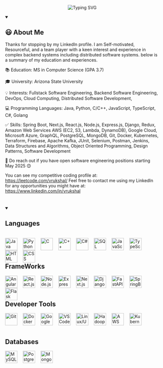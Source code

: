 <p align="center">
    <img src="https://readme-typing-svg.demolab.com?font=Source+Code+Pro&weight=900&size=32&duration=4000&pause=500&color=F0C38E&background=181b28&center=true&vCenter=true&width=900&height=200&lines=Hey%2C+I'm+Vrukshal+Patel 👋;Full+Stack+Web+Developer; Distributed Systems Enthusiast" alt="Typing SVG" />
</p>

<details open> 
  <summary><h2>😃 About Me</h2></summary>
<p align="left">
Thanks for stopping by my LinkedIn profile. I am Self-motivated, Resourceful, and a team player with a keen interest and experience in complex backend systems including distributed software systems. below is a summary of my education and experiences.

📚 Education: MS in Computer Science (GPA 3.7)

🎓 University: Arizona State University

💡 Interests: Fullstack Software Engineering, Backend Software Engineering, DevOps, Cloud Computing, Distributed Software Development, 

💻 Programming Languages: Java, Python, C/C++, JavaScript, TypeScript, C#, Golang

✅ Skills: Spring Boot, Next.js, React.js, Node.js, Express.js, Django, Redux, Amazon Web Services AWS (EC2, S3, Lambda, DynamoDB), Google Cloud, Microsoft Azure, GraphQL, PostgreSQL, MongoDB, Git, Docker, Kubernetes, Terraform, Firebase, Apache Kafka, JUnit, Selenium, Postman, Jenkins, Data Structures and Algorithms, Object Oriented Programming, Design Patterns, Software Development

🚨 Do reach out if you have open software engineering positions starting May 2025 😊

You can see my competitive coding profile at: https://leetcode.com/vrukshal/
Feel free to contact me using my LinkedIn for any opportunities you might have at: https://www.linkedin.com/in/vrukshal

</p>

<!-- </details> -->

#

<!-- <details open> 
  <summary><h2>💻 Some of my projects</h2></summary>

  <p align="center">
    <a href="https://github.com/DhairyaPatel2210/Real-Time-Named-Entity-Analysis"><img src="https://github-readme-stats.vercel.app/api/pin/?username=DhairyaPatel2210&repo=Real-Time-Named-Entity-Analysis&theme=react&bg_color=181b28&title_color=F0C38E&hide_border=true&icon_color=F8D866&show_icons=false" alt="github-readme-streak-stats"></a>   
    <a href="https://github.com/DhairyaPatel2210/video_chat"><img src="https://github-readme-stats.vercel.app/api/pin/?username=DhairyaPatel2210&repo=video_chat&theme=react&bg_color=181b28&title_color=F0C38E&hide_border=true&icon_color=F8D866&show_icons=false" alt="github-readme-streak-stats"></a>
    <a href="https://github.com/DhairyaPatel2210/Screenshot_Manager"><img src="https://github-readme-stats.vercel.app/api/pin/?username=DhairyaPatel2210&repo=Screenshot_Manager&theme=react&bg_color=181b28&title_color=F0C38E&hide_border=true&icon_color=F8D866&show_icons=false" alt="github-readme-streak-stats"></a>
    <a href="https://github.com/DhairyaPatel2210/Secure-password-checker"><img src="https://github-readme-stats.vercel.app/api/pin/?username=DhairyaPatel2210&repo=Secure-password-checker&theme=react&bg_color=181b28&title_color=F0C38E&hide_border=true&icon_color=F8D866&show_icons=false" alt="github-readme-streak-stats"></a>
    
  </p>
</details> -->

#

<details open> 
  <summary><h2> Languages </h2></summary>

<br>

<img align="left" alt="Java" width="40px" style="padding-right:15px;" src="https://cdn.jsdelivr.net/gh/devicons/devicon/icons/java/java-original-wordmark.svg" />
<img align="left" alt="Python" width="40px" style="padding-right:15px;" src="https://cdn.jsdelivr.net/gh/devicons/devicon/icons/python/python-original-wordmark.svg" />
<img align="left" alt="C" width="40px" style="padding-right:15px;" src="https://cdn.jsdelivr.net/gh/devicons/devicon/icons/c/c-original.svg" />
<img align="left" alt="C++" width="40px" style="padding-right:15px;" src="https://cdn.jsdelivr.net/gh/devicons/devicon/icons/cplusplus/cplusplus-original.svg" />
<img align="left" alt="C#" width="40px" style="padding-right:15px;" src="https://cdn.jsdelivr.net/gh/devicons/devicon/icons/csharp/csharp-original.svg" />
<img align="left" alt="SQL" width="40px" style="padding-right:15px;" src="https://cdn.jsdelivr.net/gh/devicons/devicon/icons/sql/sql-original-wordmark.svg" />
<img align="left" alt="JavaScript" width="40px" style="padding-right:15px;" src="https://cdn.jsdelivr.net/gh/devicons/devicon/icons/javascript/javascript-original.svg" />
<img align="left" alt="TypeScript" width="40px" style="padding-right:15px;" src="https://cdn.jsdelivr.net/gh/devicons/devicon/icons/typescript/typescript-original.svg" />
<img align="left" alt="HTML" width="40px" style="padding-right:15px;" src="https://cdn.jsdelivr.net/gh/devicons/devicon/icons/html5/html5-original-wordmark.svg" />
<img align="left" alt="CSS" width="40px" style="padding-right:15px;" src="https://cdn.jsdelivr.net/gh/devicons/devicon/icons/css3/css3-original-wordmark.svg" />


<br/>
<br/>
<br/>

 <summary><h2> FrameWorks </h2></summary>

<img align="left" alt="Angular.js" width="40px" style="padding-right:15px;" src="https://cdn.jsdelivr.net/gh/devicons/devicon/icons/angularjs/angularjs-original.svg" />
<img align="left" alt="React.js" width="40px" style="padding-right:15px;" src="https://cdn.jsdelivr.net/gh/devicons/devicon/icons/react/react-original-wordmark.svg" />
<img align="left" alt="Node.js" width="40px" style="padding-right:15px;" src="https://cdn.jsdelivr.net/gh/devicons/devicon/icons/nodejs/nodejs-original-wordmark.svg" />
<img align="left" alt="Express.js" width="40px" style="padding-right:15px;" src="https://cdn.jsdelivr.net/gh/devicons/devicon/icons/express/express-original-wordmark.svg" />
<img align="left" alt="Next.js" width="40px" style="padding-right:15px;" src="https://cdn.jsdelivr.net/gh/devicons/devicon/icons/nextjs/nextjs-original-wordmark.svg" />
<img align="left" alt="Django" width="40px" style="padding-right:15px;" src="https://cdn.jsdelivr.net/gh/devicons/devicon/icons/django/django-original-wordmark.svg" />
<img align="left" alt="FastAPI" width="40px" style="padding-right:15px;" src="https://cdn.jsdelivr.net/gh/devicons/devicon/icons/fastapi/fastapi-original-wordmark.svg" />
<img align="left" alt="SpringBoot" width="40px" style="padding-right:15px;" src="https://cdn.jsdelivr.net/gh/devicons/devicon/icons/spring/spring-original-wordmark.svg" />
<img align="left" alt="Flask" width="40px" style="padding-right:15px;" src="https://cdn.jsdelivr.net/gh/devicons/devicon/icons/flask/flask-original-wordmark.svg" />



<br/>
<br/>
<br/>


 <summary><h2> Developer Tools </h2></summary>
 
<img align="left" alt="Git" width="40px" style="padding-right:15px;" src="https://cdn.jsdelivr.net/gh/devicons/devicon/icons/git/git-original-wordmark.svg" />
<img align="left" alt="Docker" width="40px" style="padding-right:15px;" src="https://cdn.jsdelivr.net/gh/devicons/devicon/icons/docker/docker-original-wordmark.svg" />
<img align="left" alt="Google Cloud Platform" width="40px" style="padding-right:15px;" src="https://cdn.jsdelivr.net/gh/devicons/devicon/icons/googlecloud/googlecloud-original-wordmark.svg" />
<img align="left" alt="VS Code" width="40px" style="padding-right:15px;" src="https://cdn.jsdelivr.net/gh/devicons/devicon/icons/vscode/vscode-original-wordmark.svg" />
<img align="left" alt="Linux/Unix" width="40px" style="padding-right:15px;" src="https://cdn.jsdelivr.net/gh/devicons/devicon/icons/linux/linux-original.svg" />
<img align="left" alt="Hadoop" width="40px" style="padding-right:15px;" src="https://cdn.jsdelivr.net/gh/devicons/devicon/icons/hadoop/hadoop-original-wordmark.svg" />
<img align="left" alt="AWS" width="40px" style="padding-right:15px;" src="https://cdn.jsdelivr.net/gh/devicons/devicon/icons/amazonwebservices/amazonwebservices-original-wordmark.svg" />
<img align="left" alt="Kubernetes" width="40px" style="padding-right:15px;" src="https://cdn.jsdelivr.net/gh/devicons/devicon/icons/kubernetes/kubernetes-original-wordmark.svg" />



<br/>
<br/>
<br/>


 <summary><h2>  Databases </h2></summary>

<img align="left" alt="MySQL" width="40px" style="padding-right:15px;" src="https://cdn.jsdelivr.net/gh/devicons/devicon/icons/mysql/mysql-original-wordmark.svg" />
<img align="left" alt="PostgreSQL" width="40px" style="padding-right:15px;" src="https://cdn.jsdelivr.net/gh/devicons/devicon/icons/postgresql/postgresql-original-wordmark.svg" />
<img align="left" alt="MongoDB" width="40px" style="padding-right:15px;" src="https://cdn.jsdelivr.net/gh/devicons/devicon/icons/mongodb/mongodb-original-wordmark.svg" />
<br/>
<br/>
<br/>

</details>


#
